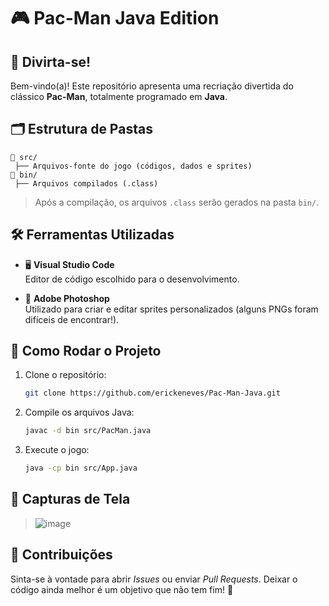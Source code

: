 # 🎮 Pac-Man Java Edition

## 🎉 Divirta-se!

Bem-vindo(a)! Este repositório apresenta uma recriação divertida do clássico **Pac-Man**, totalmente programado em **Java**.

## 🗂️ Estrutura de Pastas

```
📂 src/
 ├── Arquivos-fonte do jogo (códigos, dados e sprites)
📂 bin/
 ├── Arquivos compilados (.class)
```

> Após a compilação, os arquivos `.class` serão gerados na pasta `bin/`.

## 🛠️ Ferramentas Utilizadas

- 🖥️ **Visual Studio Code**  
  Editor de código escolhido para o desenvolvimento.

- 🎨 **Adobe Photoshop**  
  Utilizado para criar e editar sprites personalizados (alguns PNGs foram difíceis de encontrar!).

## 🚀 Como Rodar o Projeto

1. Clone o repositório:
   ```bash
   git clone https://github.com/erickeneves/Pac-Man-Java.git
   ```
2. Compile os arquivos Java:
   ```bash
   javac -d bin src/PacMan.java
   ```
3. Execute o jogo:
   ```bash
   java -cp bin src/App.java
   ```

## 📸 Capturas de Tela

> ![image](https://github.com/user-attachments/assets/87f46b76-dab1-45fb-a158-183e28c22caa)


## 📢 Contribuições

Sinta-se à vontade para abrir *Issues* ou enviar *Pull Requests*. Deixar o código ainda melhor é um objetivo que não tem fim! 🚀
